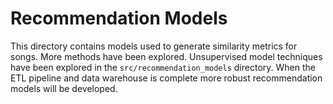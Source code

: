 # Recommendation Models

This directory contains models used to generate similarity metrics for songs. More methods have been explored. Unsupervised model techniques have been explored in the ```src/recommendation_models``` directory. When the ETL pipeline and data warehouse is complete more robust recommendation models will be developed.